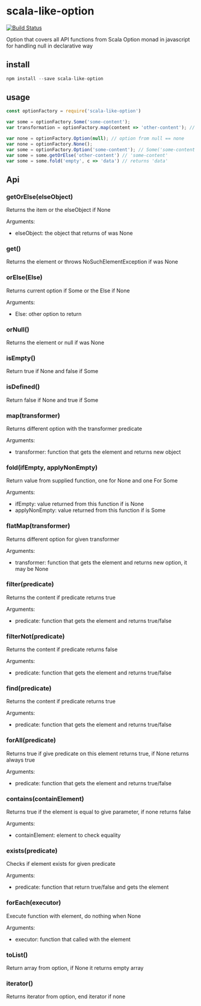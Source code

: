 # scala-like-option

[![Build Status](https://travis-ci.org/kfiron/scala-like-option.svg?branch=master)](https://travis-ci.org/kfiron/scala-like-option)

Option that covers all API functions from Scala
Option monad in javascript for handling null in declarative way

## install

```js
npm install --save scala-like-option
```

## usage


```js
const optionFactory = require('scala-like-option')

var some = optionFactory.Some('some-content');
var transformation = optionFactory.map(content => 'other-content'); // == 'other-content'

var none = optionFactory.Option(null); // option from null == none
var none = optionFactory.None();
var some = optionFactory.Option('some-content'); // Some('some-content')
var some = some.getOrElse('other-content') // 'some-content'
var some = some.fold('empty', c => 'data') // returns 'data'

```

## Api
### getOrElse(elseObject)
Returns the item or the elseObject if None

Arguments:
 - elseObject: the object that returns of was None

### get()
Returns the element or throws NoSuchElementException if was None

### orElse(Else)
Returns current option if Some or the Else if None

Arguments:
 - Else: other option to return

### orNull()
Returns the element or null if was None

### isEmpty()
Return true if None and false if Some

### isDefined()
Return false if None and true if Some

### map(transformer)
Returns different option with the transformer predicate

Arguments:
 - transformer: function that gets the element and returns new object

### fold(ifEmpty, applyNonEmpty)
Return value from supplied function, one for None and one For Some

Arguments:
 - ifEmpty: value returned from this function if is None
 - applyNonEmpty: value returned from this function if is Some

### flatMap(transformer)
Returns different option for given transformer

Arguments:
 - transformer: function that gets the element and returns new option, it may be None

### filter(predicate)
Returns the content if predicate returns true

Arguments:
 - predicate: function that gets the element and returns true/false


### filterNot(predicate)
Returns the content if predicate returns false

Arguments:
 - predicate: function that gets the element and returns true/false

### find(predicate)
Returns the content if predicate returns true

Arguments:
 - predicate: function that gets the element and returns true/false

### forAll(predicate)
Returns true if give predicate on this element returns true, if None returns always true

Arguments:
 - predicate: function that gets the element and returns true/false

### contains(containElement)
Returns true if the element is equal to give parameter, if none returns false

Arguments:
 - containElement: element to check equality


### exists(predicate)
Checks if element exists for given predicate

Arguments:
 - predicate: function that return true/false and gets the element


### forEach(executor)
Execute function with element, do nothing when None

Arguments:
 - executor: function that called with the element

### toList()
Return array from option, if None it returns empty array

### iterator()
Returns iterator from option, end iterator if none



















